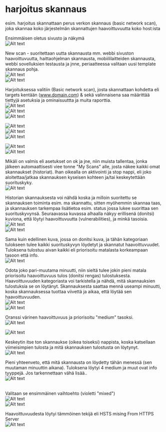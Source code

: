 # harjoitus skannaus
esim. harjoitus skannattaan perus verkon skannaus (basic network scan), joka skannaa koko järjestelmän skannattujen haavoittuvuutta koko host:ista 

Ensimmäisen oletus sivusto ja näkymä <br>
![Alt text](Screenshots/scan1.png)

New scan - suoritettaan uutta skannausta mm. webbi sivuston haavoittuvuutta, haittaohjelman skannausta, mobiililaitteiden skannausta, webbi sovelluksien testausta ja jnne, periaatteessa valitaan uusi template skannaus pohja. <br>
![Alt text](Screenshots/scan2.png) <br>
![Alt text](Screenshots/scan3.png) <br>

Harjoituksessa valitiin (Basic network scan), josta skannattaan kohdetta eli targets kentään (www.domain.com) & sekä valinnaisena saa määrittää tiettyjä asetuksia ja ominaisuuttta ja muita raporttia. <br>
![Alt text](Screenshots/scan4.png) <br>
![Alt text](Screenshots/scan5.png) <br>
![Alt text](Screenshots/scan6.png) <br>

![Alt text](Screenshots/scan7.png) <br>
![Alt text](Screenshots/scan8.png) <br>
![Alt text](Screenshots/scan9.png) <br>

![Alt text](Screenshots/scan10.png) <br>
![Alt text](Screenshots/scan11.png) <br>

Mikäli on valmis eli asetukset on ok ja jne, niin muista tallentaa, jonka jälkeen automaattisesti viee tonne "My Scans" alle, josta näkee kaikki omat skannaukset (historiat). 
Ihan oikealla on aktivointi ja stop nappi, eli joko aloitettaa/jatkaa skannauksen kyseisen kohteen ja/tai keskeytettään suorituskyky. <br>
![Alt text](Screenshots/scan12.png)

Historian skannauksesta voi nähdä koska ja milloin suoritettu se skannauksen toiminta esim. ma skannattu, sitten myöhemmin skannaa taas, ja skannauksen tarkempaa lisätietoa esim. status jossa lukee suorittaa sen suorituskyvynsä. Seuraavassa kuvassa alhaalla näkyy erillisenä (donitsi) kuviona, että löytyi haavoittuvuutta (vulnerabilities), ja minkä tasoisia. <br>
![Alt text](Screenshots/scan13.png) <br>
![Alt text](Screenshots/scan14.png) <br>

Sama kuin edellinen kuva, jossa on donitsi kuva, ja tähän kategoriaan tulokseen tulee kaikki suorituskyvyn löydetyt ja skannatut haavoittuvuudet. Tuloksena tulostuu aivan kaikki eli priorisoitu matalasta korkeampaan tasoon että info. <br>
![Alt text](Screenshots/scan15.png) <br>

Odota joko pari-muutama minuutti, niin sieltä tulee jokin pieni matala priorisoitu haavoittuvuus tulos (donitsi rengas) tulostuksesta. Haavoittuvuuden kategoriasta voi tarkistella ja nähdä, mitä skannauksien tulostuksia se on löytänyt. Skannauksesta saattaa mennä useampi minuutti, koska skannauksessa tuottaa viivettä ja aikaa, että löytää sen haavoittuvuuden. <br>
![Alt text](Screenshots/scan16.png) <br> 
![Alt text](Screenshots/scan17.png) <br>

Oranssi värinen haavoittuvuus ja priorisoitu "medium" tasoksi. <br>
![Alt text](Screenshots/scan18.png) <br>

![Alt text](Screenshots/scan19.png) <br>

Keskeytin itse ton skannaukse (oikea toiseksi) nappista, koska katsellaan viimeisimpien tulosta ja mitä skannauksen tulostusta on löytynyt. <br>
![Alt text](Screenshots/scan20.png) <br>

Pieni yhteenveto, että mitä skannausta on löydetty tähän menessä (sen muutaman minuuttin aikana). Tuloksena löytyi 4 medium ja muut ovat info tyyppejä. Jos tarkennettaan vähä lisää.. <br>
![Alt text](Screenshots/scan21.png) <br><br>

Valitaan se ensimmäinen vaihtoehto (violetti "mixed") <br>
![Alt text](Screenshots/scan22.png) <br>
![Alt text](Screenshots/scan23.png) <br>

Haavoittuvuudesta löytyi tämmöinen tekijä eli HSTS mising From HTTPS Server <br>
![Alt text](Screenshots/scan24.png) <br>

